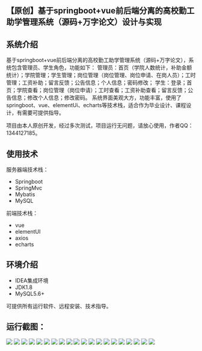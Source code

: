 ## 【原创】基于springboot+vue前后端分离的高校勤工助学管理系统（源码+万字论文）设计与实现

## 系统介绍

基于springboot+vue前后端分离的高校勤工助学管理系统（源码+万字论文），系统包含管理员、学生角色，功能如下：
管理员：首页（学院人数统计，补助金额统计）；学院管理；学生管理；岗位管理（岗位管理、岗位申请、在岗人员）；工时管理；工资补助；留言反馈；公告信息；个人信息；密码修改；
学生：登录；首页；学院查看；岗位管理（岗位申请）；工时查看；工资补助查看；留言反馈；公告信息；修改个人信息；修改密码。
系统界面美观大方，功能丰富，使用了springboot、vue、elementUi、echarts等技术栈，适合作为毕业设计、课程设计，有需要可提供指导。

项目由本人原创开发，经过多次测试，项目运行无问题，请放心使用，作者QQ：1344127185。

## 使用技术

服务器端技术栈：

- Springboot
- SpringMvc
- Mybatis
- MySQL

前端技术栈：

- vue
- elementUI
- axios
- echarts

## 环境介绍

- IDEA集成环境
- JDK1.8
- MySQL5.6+

可提供所有运行软件、远程安装、技术指导。

## 运行截图：
![](https://github.com/itcoderyhl/Workstudy-server/blob/main/images/1.png)
![](https://github.com/itcoderyhl/Workstudy-server/blob/main/images/2.png)
![](https://github.com/itcoderyhl/Workstudy-server/blob/main/images/3.png)
![](https://github.com/itcoderyhl/Workstudy-server/blob/main/images/4.png)
![](https://github.com/itcoderyhl/Workstudy-server/blob/main/images/5.png)
![](https://github.com/itcoderyhl/Workstudy-server/blob/main/images/6.png)
![](https://github.com/itcoderyhl/Workstudy-server/blob/main/images/7.png)
![](https://github.com/itcoderyhl/Workstudy-server/blob/main/images/8.png)
![](https://github.com/itcoderyhl/Workstudy-server/blob/main/images/9.png)
![](https://github.com/itcoderyhl/Workstudy-server/blob/main/images/10.png)
![](https://github.com/itcoderyhl/Workstudy-server/blob/main/images/11.png)
![](https://github.com/itcoderyhl/Workstudy-server/blob/main/images/12.png)
![](https://github.com/itcoderyhl/Workstudy-server/blob/main/images/13.png)
![](https://github.com/itcoderyhl/Workstudy-server/blob/main/images/14.png)
![](https://github.com/itcoderyhl/Workstudy-server/blob/main/images/15.png)
![](https://github.com/itcoderyhl/Workstudy-server/blob/main/images/16.png)
![](https://github.com/itcoderyhl/Workstudy-server/blob/main/images/17.png)
![](https://github.com/itcoderyhl/Workstudy-server/blob/main/images/18.png)
![](https://github.com/itcoderyhl/Workstudy-server/blob/main/images/19.png)
![](https://github.com/itcoderyhl/Workstudy-server/blob/main/images/20.png)
